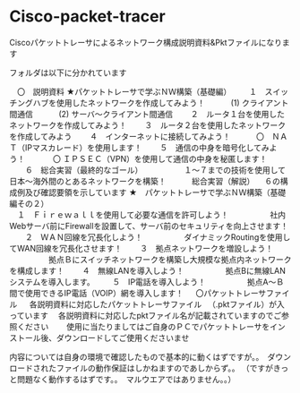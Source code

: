 # Cisco-packet-tracer

Ciscoパケットトレーサによるネットワーク構成説明資料&Pktファイルになります

フォルダは以下に分かれています

　〇　説明資料
 ★パケットトレーサで学ぶＮＷ構築（基礎編）
　　１　スイッチングハブを使用したネットワークを作成してみよう！
　　　(1) クライアント間通信
　　　(2) サーバ～クライアント間通信
　　２　ルータ１台を使用したネットワークを作成してみよう！
　　３　ルータ２台を使用したネットワークを作成してみよう
　　４　インターネットに接続してみよう！
　　　〇　ＮＡＴ（IPマスカレード）を使用します！
　　５　通信の中身を暗号化してみよう！
　　　 〇 ＩＰＳＥＣ（VPN）を使用して通信の中身を秘匿します！
　　６　総合実習（最終的なゴール）
　　　　　１～７までの技術を使用して日本～海外間のとあるネットワークを構築！
  　　　総合実習（解説）
     　６の構成例及び確認要領を示しています
  ★　パケットトレーサで学ぶＮＷ構築（基礎編その２）    
  　１　Ｆｉｒｅｗａｌｌを使用して必要な通信を許可しよう！
　　　　　社内Webサーバ前にFirewallを設置して、サーバ前のセキュリティを向上させます！
　　２　ＷＡＮ回線を冗長化しよう！
　　　　　ダイナミックRoutingを使用してWAN回線を冗長化させます！
　　３　拠点ネットワークを増設しよう！
　　　　　拠点Ｂにスイッチネットワークを構築し大規模な拠点内ネットワークを構成します！
　　４　無線LANを導入しよう！
　　　　　拠点Bに無線LANシステムを導入します。
　　５　IP電話を導入しよう！
　　　　　拠点A～Ｂ間で使用できるIP電話（VOIP）網を導入します！
  　
   〇パケットトレーサファイル
  　 各説明資料に対応したパケットトレーサファイル
    　（.pktファイル）が入っています
     　各説明資料に対応したpktファイル名が記載されていますのでご参照ください
    　　使用に当たりましてはご自身のＰＣでパケットトレーサをインストール後、ダウンロードしてご使用くださいませ

内容については自身の環境で確認したもので基本的に動くはずですが。。　ダウンロードされたファイルの動作保証はしかねますのであしからず。。
（ですがきっと問題なく動作するはずです。。　マルウエアではありません。。）



　
